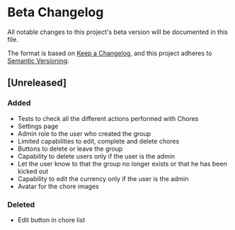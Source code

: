 # Beta Changelog
All notable changes to this project's beta version will be documented in this file.

The format is based on [Keep a Changelog](https://keepachangelog.com/en/1.0.0/),
and this project adheres to [Semantic Versioning](https://semver.org/spec/v2.0.0.html).

## [Unreleased]
### Added
- Tests to check all the different actions performed with Chores
- Settings page
- Admin role to the user who created the group
- Limited capabilities to edit, complete and delete chores
- Buttons to delete or leave the group 
- Capability to delete users only if the user is the admin
- Let the user know to that the group no longer exists or that he has been kicked out
- Capability to edit the currency only if the user is the admin
- Avatar for the chore images

### Deleted
- Edit button in chore list
